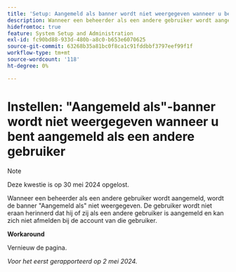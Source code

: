 ```yaml
---
title: 'Setup: Aangemeld als banner wordt niet weergegeven wanneer u bent aangemeld als een andere gebruiker.'
description: Wanneer een beheerder als een andere gebruiker wordt aangemeld, wordt het programma Aangemeld als banner niet weergegeven. De gebruiker wordt niet eraan herinnerd dat hij of zij als een andere gebruiker is aangemeld en kan zich niet afmelden bij de account van die gebruiker.
hidefromtoc: true
feature: System Setup and Administration
exl-id: fc90bd88-933d-480b-a8c0-b653e6070625
source-git-commit: 63268b35a81bc0f8ca1c91fddbbf3797eef99f1f
workflow-type: tm+mt
source-wordcount: '118'
ht-degree: 0%

---
```


# Instellen: &quot;Aangemeld als&quot;-banner wordt niet weergegeven wanneer u bent aangemeld als een andere gebruiker

>[!NOTE]
>
>Deze kwestie is op 30 mei 2024 opgelost.

Wanneer een beheerder als een andere gebruiker wordt aangemeld, wordt de banner &quot;Aangemeld als&quot; niet weergegeven. De gebruiker wordt niet eraan herinnerd dat hij of zij als een andere gebruiker is aangemeld en kan zich niet afmelden bij de account van die gebruiker.

**Workaround**

Vernieuw de pagina.

_Voor het eerst gerapporteerd op 2 mei 2024._
